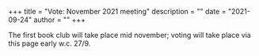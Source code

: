 +++ 
title = "Vote: November 2021 meeting" 
description = "" 
date = "2021-09-24"
author = "" 
+++

The first book club will take place mid november; voting will take place via this page early w.c. 27/9. 

<!-- {{<gform src="1FAIpQLSdFxnpPryUlW7Q0Kmz8p0eoA9Cz-6vxYECDHPlGV5Drm7wSqg" width="640" height="494" alt="form">}} -->

